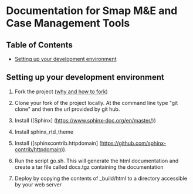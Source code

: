 # Documentation for Smap M&E and Case Management Tools

## Table of Contents
* [Setting up your development environment](#setting-up-your-development-environment)

## Setting up your development environment

1. Fork the project ([why and how to fork](https://help.github.com/articles/fork-a-repo/))

1. Clone your fork of the project locally. At the command line type "git clone" and then the url provided by git hub.

1. Install ([Sphinx] (https://www.sphinx-doc.org/en/master/))

1. Install sphinx_rtd_theme

1. Install ([sphinxcontrib.httpdomain] (https://github.com/sphinx-contrib/httpdomain)).

1. Run the script go.sh.  This will generate the html documentation and create a tar file called docs.tgz containing the documentation

1. Deploy by copying the contents of _build/html to a directory accessible by your web server
